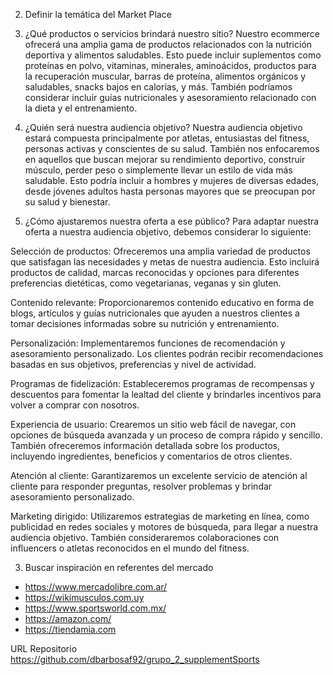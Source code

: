 2. Definir la temática del Market Place

1. ¿Qué productos o servicios brindará nuestro sitio?
Nuestro ecommerce ofrecerá una amplia gama de productos relacionados con la nutrición deportiva y alimentos saludables. Esto puede incluir suplementos como proteínas en polvo, vitaminas, minerales, aminoácidos, productos para la recuperación muscular, barras de proteína, alimentos orgánicos y saludables, snacks bajos en calorías, y más. También podríamos considerar incluir guías nutricionales y asesoramiento relacionado con la dieta y el entrenamiento.

2. ¿Quién será nuestra audiencia objetivo?
Nuestra audiencia objetivo estará compuesta principalmente por atletas, entusiastas del fitness, personas activas y conscientes de su salud. También nos enfocaremos en aquellos que buscan mejorar su rendimiento deportivo, construir músculo, perder peso o simplemente llevar un estilo de vida más saludable. Esto podría incluir a hombres y mujeres de diversas edades, desde jóvenes adultos hasta personas mayores que se preocupan por su salud y bienestar.

3. ¿Cómo ajustaremos nuestra oferta a ese público?
Para adaptar nuestra oferta a nuestra audiencia objetivo, debemos considerar lo siguiente:

Selección de productos: Ofreceremos una amplia variedad de productos que satisfagan las necesidades y metas de nuestra audiencia. Esto incluirá productos de calidad, marcas reconocidas y opciones para diferentes preferencias dietéticas, como vegetarianas, veganas y sin gluten.

Contenido relevante: Proporcionaremos contenido educativo en forma de blogs, artículos y guías nutricionales que ayuden a nuestros clientes a tomar decisiones informadas sobre su nutrición y entrenamiento.

Personalización: Implementaremos funciones de recomendación y asesoramiento personalizado. Los clientes podrán recibir recomendaciones basadas en sus objetivos, preferencias y nivel de actividad.

Programas de fidelización: Estableceremos programas de recompensas y descuentos para fomentar la lealtad del cliente y brindarles incentivos para volver a comprar con nosotros.

Experiencia de usuario: Crearemos un sitio web fácil de navegar, con opciones de búsqueda avanzada y un proceso de compra rápido y sencillo. También ofreceremos información detallada sobre los productos, incluyendo ingredientes, beneficios y comentarios de otros clientes.

Atención al cliente: Garantizaremos un excelente servicio de atención al cliente para responder preguntas, resolver problemas y brindar asesoramiento personalizado.

Marketing dirigido: Utilizaremos estrategias de marketing en línea, como publicidad en redes sociales y motores de búsqueda, para llegar a nuestra audiencia objetivo. También consideraremos colaboraciones con influencers o atletas reconocidos en el mundo del fitness.


3. Buscar inspiración en referentes del mercado

- https://www.mercadolibre.com.ar/
- https://wikimusculos.com.uy
- https://www.sportsworld.com.mx/
- https://amazon.com/
- https://tiendamia.com

URL Repositorio
https://github.com/dbarbosaf92/grupo_2_supplementSports




